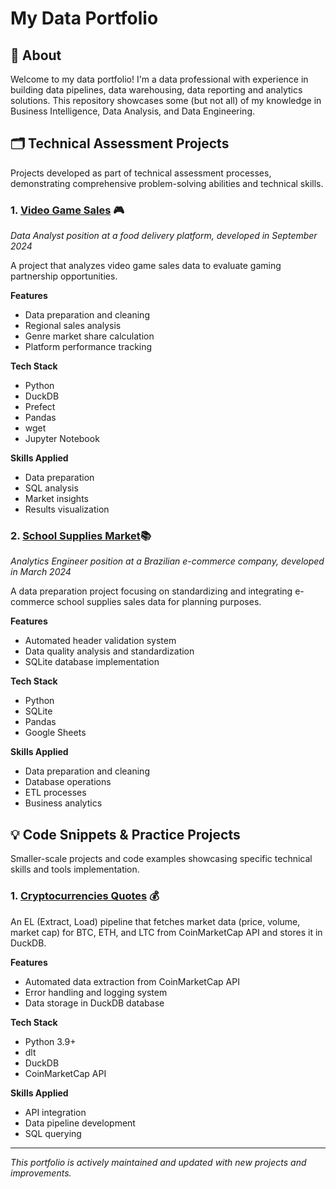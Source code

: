 # My Data Portfolio
## 👋 About
Welcome to my data portfolio! I'm a data professional with experience in building data pipelines, data warehousing, data reporting and analytics solutions. This repository showcases some (but not all) of my knowledge in Business Intelligence, Data Analysis, and Data Engineering.

## 🗂️ Technical Assessment Projects
Projects developed as part of technical assessment processes, demonstrating comprehensive problem-solving abilities and technical skills.

### 1. [Video Game Sales](https://github.com/victor-antoniassi/junior_data_analyst_test_01) 🎮
*Data Analyst position at a food delivery platform, developed in September 2024*

A project that analyzes video game sales data to evaluate gaming partnership opportunities.

**Features**
- Data preparation and cleaning
- Regional sales analysis
- Genre market share calculation
- Platform performance tracking

**Tech Stack**
- Python
- DuckDB
- Prefect
- Pandas
- wget
- Jupyter Notebook

**Skills Applied**
- Data preparation
- SQL analysis
- Market insights
- Results visualization

### 2. [School Supplies Market](https://github.com/victor-antoniassi/junior_analytics_engineer_test_01)📚
*Analytics Engineer position at a Brazilian e-commerce company, developed in March 2024*

A data preparation project focusing on standardizing and integrating e-commerce school supplies sales data for planning purposes.

**Features**
- Automated header validation system
- Data quality analysis and standardization
- SQLite database implementation

**Tech Stack**
- Python
- SQLite
- Pandas
- Google Sheets

**Skills Applied**
- Data preparation and cleaning
- Database operations
- ETL processes
- Business analytics

## 💡 Code Snippets & Practice Projects
Smaller-scale projects and code examples showcasing specific technical skills and tools implementation.

### 1. [Cryptocurrencies Quotes](https://github.com/victor-antoniassi/coinmarketcap_api_to_duckdb) 💰
An EL (Extract, Load) pipeline that fetches market data (price, volume, market cap) for BTC, ETH, and LTC from CoinMarketCap API and stores it in DuckDB.

**Features**
- Automated data extraction from CoinMarketCap API
- Error handling and logging system
- Data storage in DuckDB database

**Tech Stack**
- Python 3.9+
- dlt
- DuckDB
- CoinMarketCap API

**Skills Applied**
- API integration
- Data pipeline development
- SQL querying

---
*This portfolio is actively maintained and updated with new projects and improvements.*
